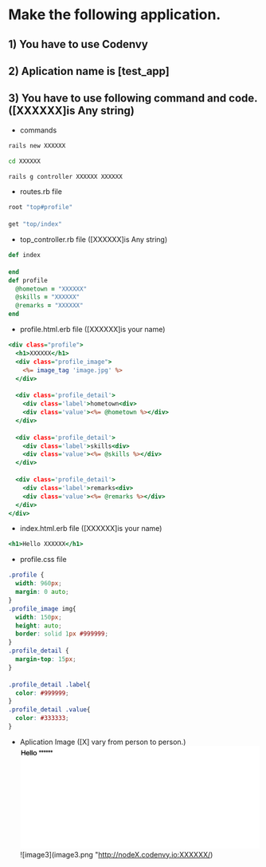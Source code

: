 # Make the following application.
## **1) You have to use Codenvy**
## **2) Aplication name is [test_app]**
## **3) You have to use following command and code.([XXXXXX]is Any string)**
* commands
```Bash
rails new XXXXXX
```
```Bash
cd XXXXXX
```
```Bash
rails g controller XXXXXX XXXXXX
```


* routes.rb file
```ruby:routes.rb
root "top#profile"

get "top/index"
```


* top_controller.rb file ([XXXXXX]is Any string)
```ruby:top_controller.rb
def index

end
def profile
  @hometown = "XXXXXX"
  @skills = "XXXXXX"
  @remarks = "XXXXXX"
end
```


* profile.html.erb file ([XXXXXX]is your name)
```ruby:profile.html.erb
<div class="profile">
  <h1>XXXXXX</h1>
  <div class="profile_image">
    <%= image_tag 'image.jpg' %>
  </div>

  <div class='profile_detail'>
    <div class='label'>hometown<div>
    <div class='value'><%= @hometown %></div>
  </div>

  <div class='profile_detail'>
    <div class='label'>skills<div>
    <div class='value'><%= @skills %></div>
  </div>

  <div class='profile_detail'>
    <div class='label'>remarks<div>
    <div class='value'><%= @remarks %></div>
  </div>
</div>
```


* index.html.erb file ([XXXXXX]is your name)
```ruby:index.html.erb
<h1>Hello XXXXXX</h1>
```


* profile.css file
```ruby:profile.css
.profile {
  width: 960px;
  margin: 0 auto;
}
.profile_image img{
  width: 150px;
  height: auto;
  border: solid 1px #999999;
}
.profile_detail {
  margin-top: 15px;
}

.profile_detail .label{
  color: #999999;
}
.profile_detail .value{
  color: #333333;
}
```


* Aplication Image ([X] vary from person to person.)
![image2](image2.png "http://nodeX.codenvy.io:XXXXXX/top/index")
![image3](image3.png "http://nodeX.codenvy.io:XXXXXX/)
